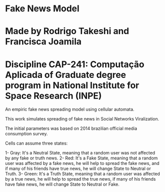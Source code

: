 # Fake News Model
# Made by Rodrigo Takeshi and Francisca Joamila
# Discipline CAP-241: Computação Aplicada of Graduate degree program in National Institute for Space Research (INPE)

An empiric fake news spreading model using cellular automata.

This work simulates spreading of fake news in Social Networks Viralization.

The initial parameters was based on 2014 brazilian official media consumption survey.

Cells can assume three states:
  
  1- Gray: It's a Neutral State, meaning that a random user was not affected by any fake or truth news.
  2- Red: It's a Fake State, meaning that a random user was affected by a fake news, he will help to spread the fake news, and if many of his friends have true news, he will change State to Neutral or Truth.
  3- Green: It's a Truth State, meaning that a random user was affected by a true news, he will help to spread the true news, if many of his friends have fake news, he will change State to Neutral or Fake.
  
  
